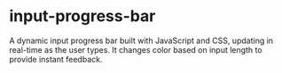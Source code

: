# input-progress-bar
A dynamic input progress bar built with JavaScript and CSS, updating in real-time as the user types. It changes color based on input length to provide instant feedback.
